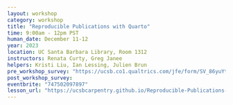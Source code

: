 ```yaml
---
layout: workshop
category: workshop
title: "Reproducible Publications with Quarto"
time: 9:00am - 12pm PST
human_date: December 11-12
year: 2023
location: UC Santa Barbara Library, Room 1312
instructors: Renata Curty, Greg Janee
helpers: Kristi Liu, Ian Lessing, Julien Brun
pre_workshop_survey: "https://ucsb.co1.qualtrics.com/jfe/form/SV_86yuYtk3In1aCyy"
post_workshop_survey:
eventbrite: "747502097897"
lesson_url: "https://ucsbcarpentry.github.io/Reproducible-Publications-with-RStudio-Quarto/"
---
```

 


